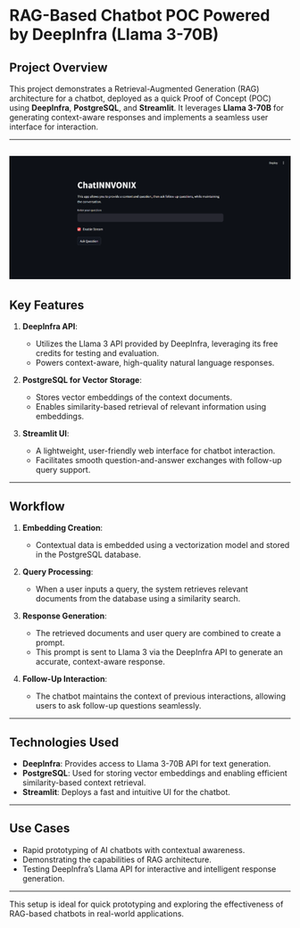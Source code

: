 # RAG-Based Chatbot POC Powered by DeepInfra (Llama 3-70B)

## Project Overview

This project demonstrates a Retrieval-Augmented Generation (RAG) architecture for a chatbot, deployed as a quick Proof of Concept (POC) using **DeepInfra**, **PostgreSQL**, and **Streamlit**. It leverages **Llama 3-70B** for generating context-aware responses and implements a seamless user interface for interaction.

---
![Alt Text](chat_steamlit_app-12-04-2024_01_04_PM.png)
---

## Key Features

1. **DeepInfra API**: 
   - Utilizes the Llama 3 API provided by DeepInfra, leveraging its free credits for testing and evaluation.
   - Powers context-aware, high-quality natural language responses.

2. **PostgreSQL for Vector Storage**:
   - Stores vector embeddings of the context documents.
   - Enables similarity-based retrieval of relevant information using embeddings.

3. **Streamlit UI**:
   - A lightweight, user-friendly web interface for chatbot interaction.
   - Facilitates smooth question-and-answer exchanges with follow-up query support.

---

## Workflow

1. **Embedding Creation**:
   - Contextual data is embedded using a vectorization model and stored in the PostgreSQL database.

2. **Query Processing**:
   - When a user inputs a query, the system retrieves relevant documents from the database using a similarity search.

3. **Response Generation**:
   - The retrieved documents and user query are combined to create a prompt.
   - This prompt is sent to Llama 3 via the DeepInfra API to generate an accurate, context-aware response.

4. **Follow-Up Interaction**:
   - The chatbot maintains the context of previous interactions, allowing users to ask follow-up questions seamlessly.

---

## Technologies Used

- **DeepInfra**: Provides access to Llama 3-70B API for text generation.
- **PostgreSQL**: Used for storing vector embeddings and enabling efficient similarity-based context retrieval.
- **Streamlit**: Deploys a fast and intuitive UI for the chatbot.

---

## Use Cases

- Rapid prototyping of AI chatbots with contextual awareness.
- Demonstrating the capabilities of RAG architecture.
- Testing DeepInfra’s Llama API for interactive and intelligent response generation.

---

This setup is ideal for quick prototyping and exploring the effectiveness of RAG-based chatbots in real-world applications.
